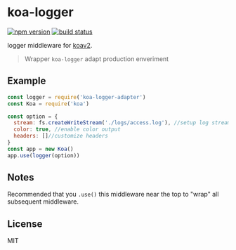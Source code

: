 
# koa-logger

[![npm version][npm-image]][npm-url]
[![build status][travis-image]][travis-url]

 logger middleware for [koav2](https://github.com/Luncher/logger).


>Wrapper `koa-logger` adapt production enveriment


## Example

```js
const logger = require('koa-logger-adapter')
const Koa = require('koa')

const option = {
  stream: fs.createWriteStream('./logs/access.log'), //setup log stream(default is process.stdout)
  color: true, //enable color output
  headers: []//customize headers
}
const app = new Koa()
app.use(logger(option))
```

## Notes

  Recommended that you `.use()` this middleware near the top
  to "wrap" all subsequent middleware.

## License

  MIT

[npm-image]: https://img.shields.io/npm/v/koa-logger-adapter.svg?style=flat-square
[npm-url]: https://www.npmjs.com/package/koa-logger-adapter
[travis-image]: https://img.shields.io/travis/Luncher/logger.svg?style=flat-square
[travis-url]: https://travis-ci.org/Luncher/logger
